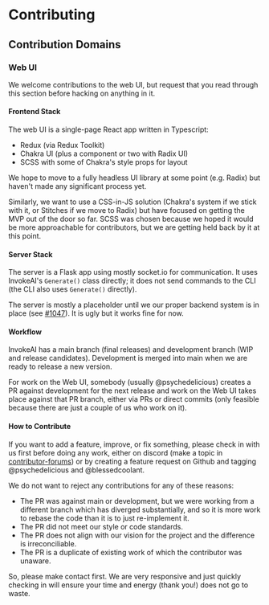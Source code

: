 # Contributing

## Contribution Domains

### Web UI

We welcome contributions to the web UI, but request that you read through this
section before hacking on anything in it.

#### Frontend Stack

The web UI is a single-page React app written in Typescript:

- Redux (via Redux Toolkit)
- Chakra UI (plus a component or two with Radix UI)
- SCSS with some of Chakra's style props for layout

We hope to move to a fully headless UI library at some point (e.g. Radix) but
haven't made any significant process yet.

Similarly, we want to use a CSS-in-JS solution (Chakra's system if we stick with
it, or Stitches if we move to Radix) but have focused on getting the MVP out of
the door so far. SCSS was chosen because we hoped it would be more approachable
for contributors, but we are getting held back by it at this point.

#### Server Stack

The server is a Flask app using mostly socket.io for communication. It uses
InvokeAI's `Generate()` class directly; it does not send commands to the CLI
(the CLI also uses `Generate()` directly).

The server is mostly a placeholder until we our proper backend system is in
place (see [#1047](https://github.com/invoke-ai/InvokeAI/pull/1047)). It is ugly
but it works fine for now.

#### Workflow

InvokeAI has a main branch (final releases) and development branch (WIP and
release candidates). Development is merged into main when we are ready to
release a new version.

For work on the Web UI, somebody (usually @psychedelicious) creates a PR against
development for the next release and work on the Web UI takes place against that
PR branch, either via PRs or direct commits (only feasible because there are
just a couple of us who work on it).

#### How to Contribute

If you want to add a feature, improve, or fix something, please check in with us
first before doing any work, either on discord (make a topic in
[contributor-forums](https://discord.com/channels/1020123559063990373/1020839344170348605))
or by creating a feature request on Github and tagging @psychedelicious and
@blessedcoolant.

We do not want to reject any contributions for any of these reasons:

- The PR was against main or development, but we were working from a different
  branch which has diverged substantially, and so it is more work to rebase the
  code than it is to just re-implement it.
- The PR did not meet our style or code standards.
- The PR does not align with our vision for the project and the difference is
  irreconciliable.
- The PR is a duplicate of existing work of which the contributor was unaware.

So, please make contact first. We are very responsive and just quickly checking
in will ensure your time and energy (thank you!) does not go to waste.
